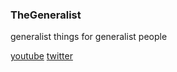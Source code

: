 ### TheGeneralist

generalist things for generalist people

[youtube](https://youtube.com/@thegeneralist01) [twitter](https://x.com/thegeneralist01)
